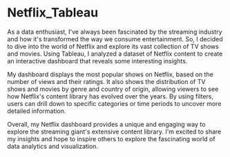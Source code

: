 # Netflix_Tableau
As a data enthusiast, I've always been fascinated by the streaming industry and how it's transformed the way we consume entertainment. So, I decided to dive into the world of Netflix and explore its vast collection of TV shows and movies. Using Tableau, I analyzed a dataset of Netflix content to create an interactive dashboard that reveals some interesting insights.

My dashboard displays the most popular shows on Netflix, based on the number of views and their ratings. It also shows the distribution of TV shows and movies by genre and country of origin, allowing viewers to see how Netflix's content library has evolved over the years. By using filters, users can drill down to specific categories or time periods to uncover more detailed information.

Overall, my Netflix dashboard provides a unique and engaging way to explore the streaming giant's extensive content library. I'm excited to share my insights and hope to inspire others to explore the fascinating world of data analytics and visualization.

